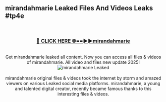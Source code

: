 ## mirandahmarie Leaked Files And Videos Leaks #tp4e
<br>
<div align="center">
<h3><a href="https://watchclip.my.id/mirandahmarie" rel="nofollow">🔴 CLICK HERE 🌐==►►mirandahmarie</a></h3>
<br>
Get mirandahmarie leaked all content. Now you can access all files & videos of mirandahmarie. All video and files new update 2025!
<br>
<a href="https://watchclip.my.id/mirandahmarie" rel="nofollow" data-target="animated-image.originalLink"><img src="https://i.ibb.co.com/WyWwxjT/player-gif2.gif" alt="mirandahmarie Leaked" style="max-width: 100%; display: inline-block;" data-target="animated-image.originalImage"></a>
<br><br>
mirandahmarie original files & videos took the internet by storm and amazed viewers on various Leaked social media platforms. mirandahmarie, a young and talented digital creator, recently became famous thanks to this interesting files & videos.
</div>
<br>